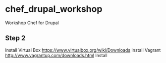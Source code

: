 chef_drupal_workshop
====================

Workshop Chef for Drupal

## Step 2

Install Virtual Box https://www.virtualbox.org/wiki/Downloads
Install Vagrant http://www.vagrantup.com/downloads.html
Install 
